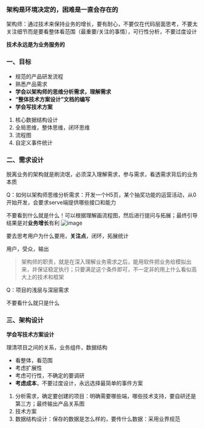 ### 架构是环境决定的，困难是一直会存在的
架构师：通过技术来保持业务的增长，要有耐心，不要仅在代码层面思考，不要太关注细节而是要看整体看范围（最重要/关注的事情），可行性分析，不要过度设计

**技术永远是为业务服务的**

### 一、目标
- 规范的产品研发流程
- 熟悉产品需求
- **学会以架构师的思维分析需求，理解需求**
- **“整体技术方案设计”文档的编写**
- **学会写技术方案**

1. 核心数据结构设计
2. 全局思维，整体思维，闭环思维
3. 流程图
4. 自定义事件统计

### 二、需求设计
脱离业务的架构就是刷流氓，必须深入理解需求，参与需求，看透需求背后的业务本质

Q：如何以架构师思维分析需求：开发一个H5页，某个抽奖功能的运营活动，从0开始开发，会要求serve端提供哪些接口和能力

不要看到什么就是什么！可以根据理解画流程图，然后进行提问与拓展；最终引导结果是对**业务增长**有利
![image](https://user-images.githubusercontent.com/53267289/139676617-4e84819c-85d1-430f-93c4-c48c6dafb606.png)

要去思考用户为什么要用，**关注点**，闭环，拓展统计

用户，受众，输出

> 架构师的职责，就是在深入理解业务需求之后，能用软件把业务给模拟出来，并保证稳定执行；只要满足这个条件即可，不一定非的用上什么看似高大上的技术和框架


Q：项目的浅层与深层需求

不要看什么就只是什么

### 三、架构设计

**学会写技术方案设计**

理清项目之间的关系，业务组件，数据结构

- 看整体，看范围
- 考虑扩展性
- 考虑可行性，不确定的要调研
- **考虑成本**，不要过度设计，永远选择最简单的事件方案

1. 分析需求，确定要创建的项目：明确需要哪些端，哪些技术支持，要自研还是第三方；最终输出产品关系图
2. 技术方案
3. 数据结构设计：保存的数据是怎么样的，要传什么数据：采用业界规范



